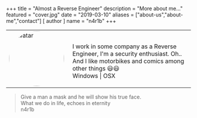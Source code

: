 +++
title = "Almost a Reverse Engineer"
description = "More about me..."
featured = "cover.jpg"
date = "2019-03-10"
aliases = ["about-us","about-me","contact"]
[ author ]
  name = "n4r1b"
+++

<table border="0">
 <tr>
    <td><img src="/images/avatar.jpg" style="width:150px; border-radius: 50%" alt="Avatar"></td>
    <td style="width: 450px;padding-left: 15px;padding-top: 15px;">
        I work in some company as a Reverse Engineer, I'm a security enthusiast. Oh.. And I like motorbikes and comics among other things 😃😃<br/>
        Windows | OSX
    </td>
 </tr>
</table>

> Give a man a mask and he will show his true face.<br/> What we do in life, echoes in eternity<br/>n4r1b